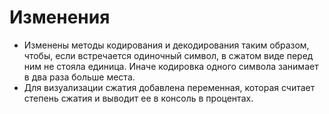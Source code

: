 # Изменения
+ Изменены методы кодирования и декодирования таким образом, чтобы, если встречается одиночный символ, в сжатом виде перед ним не стояла единица. Иначе кодировка одного символа занимает в два раза больше места.
+ Для визуализации сжатия добавлена переменная, которая считает степень сжатия и выводит ее в консоль в процентах.